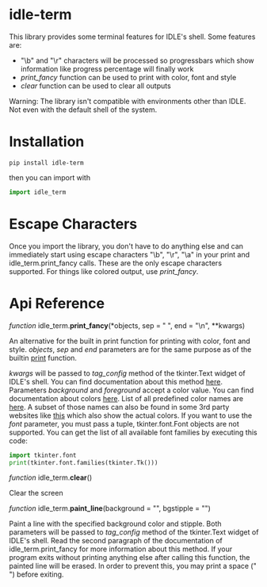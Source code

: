 # idle-term
This library provides some terminal features for IDLE's shell.
Some features are:
- "\b" and "\r" characters will be processed so progressbars which show information like progress percentage will finally work
- _print_fancy_ function can be used to print with color, font and style
- _clear_ function can be used to clear all outputs
  
Warning: The library isn't compatible with environments other than IDLE. Not even with the default shell of the system.

# Installation
```pip install idle-term```

then you can import with
```python
import idle_term
```

# Escape Characters
Once you import the library, you don't have to do anything else and can immediately start using escape characters "\b", "\r", "\a" in your print and idle_term.print_fancy calls. These are the only escape characters supported. For things like colored output, use _print_fancy_.

# Api Reference
_function_ idle_term.**print_fancy**(*objects, sep = " ", end = "\n", **kwargs)

An alternative for the built in print function for printing with color, font and style.
_objects_, _sep_ and _end_ parameters are for the same purpose as of the builtin [print](https://docs.python.org/3.13/library/functions.html#print) function.

_kwargs_ will be passed to _tag_config_ method of the tkinter.Text widget of IDLE's shell. You can find documentation about this method [here](https://tkdocs.com/shipman/text-methods.html).
Parameters _background_ and _foreground_ accept a color value. You can find documentation about colors [here](https://tkdocs.com/shipman/colors.html). List of all predefined color names are [here](https://www.tcl-lang.org/man/tcl/TkCmd/colors.htm). A subset of those names can also be found in some 3rd party websites like [this](https://cs111.wellesley.edu/archive/cs111_fall14/public_html/labs/lab12/tkintercolor.html) which also show the actual colors. If you want to use the _font_ parameter, you must pass a tuple, tkinter.font.Font objects are not supported. You can get the list of all available font families by executing this code:
```python
import tkinter.font
print(tkinter.font.families(tkinter.Tk()))
```

_function_ idle_term.**clear**()

Clear the screen

_function_ idle_term.**paint_line**(background = "", bgstipple = "")

Paint a line with the specified background color and stipple. Both parameters will be passed to _tag_config_ method of the tkinter.Text widget of IDLE's shell. Read the second paragraph of the documentation of idle_term.print_fancy for more information about this method.
If your program exits without printing anything else after calling this function, the painted line will be erased. In order to prevent this, you may print a space (" ") before exiting.

